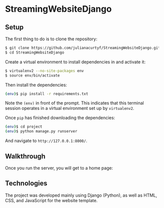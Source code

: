 # StreamingWebsiteDjango

## Setup

The first thing to do is to clone the repository:

```sh
$ git clone https://github.com/julianacurtyf/StreamingWebsiteDjango.git
$ cd StreamingWebsiteDjango
```

Create a virtual environment to install dependencies in and activate it:

```sh
$ virtualenv2 --no-site-packages env
$ source env/bin/activate
```

Then install the dependencies:

```sh
(env)$ pip install -r requirements.txt
```
Note the `(env)` in front of the prompt. This indicates that this terminal
session operates in a virtual environment set up by `virtualenv2`.

Once `pip` has finished downloading the dependencies:
```sh
(env)$ cd project
(env)$ python manage.py runserver
```
And navigate to `http://127.0.0.1:8000/`.

## Walkthrough

Once you run the server, you will get to a home page:






## Technologies

The project was developed mainly using Django (Python), as well as HTML, CSS, and JavaScript for the website template.
